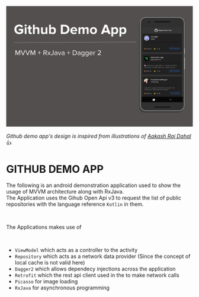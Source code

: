 <img src="Readme_Banner.png"/>

_Github demo app's design is inspired from illustrations of [Aakash Raj Dahal](https://dribbble.com/AkashRajDahal)_ :+1:
<br/>

# GITHUB DEMO APP

The following is an android demonstration application used to show the usage of MVVM architecture along with RxJava.  
The Application uses the Gihub Open Api v3 to request the list of public repositories with the language reference <code>Kotlin</code> in them.

<br/>

The Applications makes use of 

<br/>

- <code>ViewModel</code> which acts as a controller to the activity
- <code>Repository</code> which acts as a network data provider (Since the concept of local cache is not valid here)
- <code>Dagger2</code> which allows dependecy injections across the application
- <code>Retrofit</code> which the rest api client used in the to make network calls
- <code>Picasso</code> for image loading
- <code>RxJava</code> for asynchronous programming
